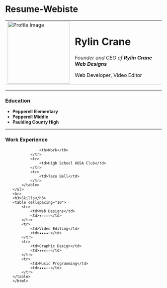 # Resume-Webiste
<!DOCTYPE html>
<html lang="en">
<head>
    <meta charset="UTF-8">
    <meta http-equiv="X-UA-Compatible" content="IE=edge">
    <meta name="viewport" content="width=device-width, initial-scale=1.0">
    <title>Document</title>
</head>
<body>
    <table cellspacing="20">
        <tr>
            <td><img src="images/man.png"pic1 alt="Profile Image" height="200">
            </td>
            <td>    
                <h1>Rylin Crane</h1>
                    <p><em>Founder and CEO of <strong>Rylin Crane Web Designs</a></strong></em></p>
                    <p>Web Developer, Video Editor</p>
            </td>
        </tr>
    </table>
    <hr>
    <h3>Education</h3>
    <ul>
        <li><strong>Pepperell Elementary</strong></li>
        <li><strong>Pepperell Middle</strong></li>
        <li><strong>Paulding County High </strong></li>
    </ul>
    <hr>
    <h3>Work Experience</h3>
    <ul>
        <table cellspacing="10">
            <tr>
               
                <th>Work</th>
            </tr>
            <tr>
                <td>High School HOSA Club</td>
            </tr>
            <tr>
                <td>Taco Bell</td>
            </tr>
        </table>
    </ul>
    <hr>
    <h3>Skills</h3>
    <table cellspacing="10">
        <tr>
            <td>Web Designs</td>
            <td>★☆☆☆☆</td>
        </tr>
        <tr>
            <td>Video Editing</td>
            <td>★★★★☆</td>
        </tr>
        <tr>
            <td>Graphic Design</td>
            <td>★★★☆☆</td>
        </tr>
        <tr>
            <td>Music Programming</td>
            <td>★★★☆☆</td>
        </tr>
    </table>
    </html>
</body>
</html>

